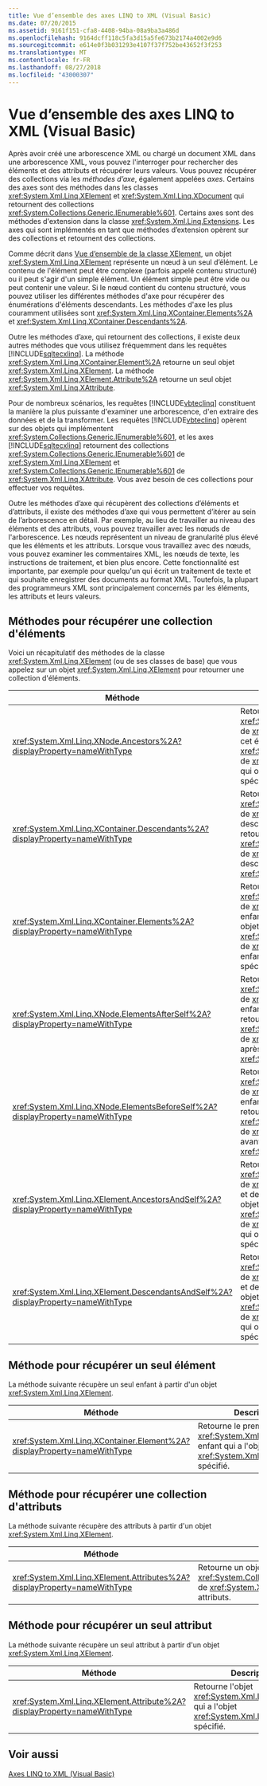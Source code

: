 ```yaml
---
title: Vue d’ensemble des axes LINQ to XML (Visual Basic)
ms.date: 07/20/2015
ms.assetid: 9161f151-cfa8-4408-94ba-08a9ba3a486d
ms.openlocfilehash: 9164dcff118c5fa3d15a5fe673b2174a4002e9d6
ms.sourcegitcommit: e614e0f3b031293e4107f37f752be43652f3f253
ms.translationtype: MT
ms.contentlocale: fr-FR
ms.lasthandoff: 08/27/2018
ms.locfileid: "43000307"
---
```

# <a name="linq-to-xml-axes-overview-visual-basic"></a>Vue d’ensemble des axes LINQ to XML (Visual Basic)
Après avoir créé une arborescence XML ou chargé un document XML dans une arborescence XML, vous pouvez l'interroger pour rechercher des éléments et des attributs et récupérer leurs valeurs. Vous pouvez récupérer des collections via les *méthodes d’axe*, également appelées *axes*. Certains des axes sont des méthodes dans les classes <xref:System.Xml.Linq.XElement> et <xref:System.Xml.Linq.XDocument> qui retournent des collections <xref:System.Collections.Generic.IEnumerable%601>. Certains axes sont des méthodes d'extension dans la classe <xref:System.Xml.Linq.Extensions>. Les axes qui sont implémentés en tant que méthodes d’extension opèrent sur des collections et retournent des collections.  
  
 Comme décrit dans [Vue d’ensemble de la classe XElement](http://msdn.microsoft.com/library/d35180fe-7016-4895-9bfc-ba1e3f7875ec), un objet <xref:System.Xml.Linq.XElement> représente un nœud à un seul d’élément. Le contenu de l'élément peut être complexe (parfois appelé contenu structuré) ou il peut s'agir d'un simple élément. Un élément simple peut être vide ou peut contenir une valeur. Si le nœud contient du contenu structuré, vous pouvez utiliser les différentes méthodes d'axe pour récupérer des énumérations d'éléments descendants. Les méthodes d'axe les plus couramment utilisées sont <xref:System.Xml.Linq.XContainer.Elements%2A> et <xref:System.Xml.Linq.XContainer.Descendants%2A>.  
  
 Outre les méthodes d’axe, qui retournent des collections, il existe deux autres méthodes que vous utilisez fréquemment dans les requêtes [!INCLUDE[sqltecxlinq](~/includes/sqltecxlinq-md.md)]. La méthode <xref:System.Xml.Linq.XContainer.Element%2A> retourne un seul objet <xref:System.Xml.Linq.XElement>. La méthode <xref:System.Xml.Linq.XElement.Attribute%2A> retourne un seul objet <xref:System.Xml.Linq.XAttribute>.  
  
 Pour de nombreux scénarios, les requêtes [!INCLUDE[vbteclinq](~/includes/vbteclinq-md.md)] constituent la manière la plus puissante d'examiner une arborescence, d'en extraire des données et de la transformer. Les requêtes [!INCLUDE[vbteclinq](~/includes/vbteclinq-md.md)] opèrent sur des objets qui implémentent <xref:System.Collections.Generic.IEnumerable%601>, et les axes [!INCLUDE[sqltecxlinq](~/includes/sqltecxlinq-md.md)] retournent des collections <xref:System.Collections.Generic.IEnumerable%601> de <xref:System.Xml.Linq.XElement> et <xref:System.Collections.Generic.IEnumerable%601> de <xref:System.Xml.Linq.XAttribute>. Vous avez besoin de ces collections pour effectuer vos requêtes.  
  
 Outre les méthodes d’axe qui récupèrent des collections d’éléments et d’attributs, il existe des méthodes d’axe qui vous permettent d’itérer au sein de l’arborescence en détail. Par exemple, au lieu de travailler au niveau des éléments et des attributs, vous pouvez travailler avec les nœuds de l'arborescence. Les nœuds représentent un niveau de granularité plus élevé que les éléments et les attributs. Lorsque vous travaillez avec des nœuds, vous pouvez examiner les commentaires XML, les nœuds de texte, les instructions de traitement, et bien plus encore. Cette fonctionnalité est importante, par exemple pour quelqu'un qui écrit un traitement de texte et qui souhaite enregistrer des documents au format XML. Toutefois, la plupart des programmeurs XML sont principalement concernés par les éléments, les attributs et leurs valeurs.  
  
## <a name="methods-for-retrieving-a-collection-of-elements"></a>Méthodes pour récupérer une collection d'éléments  
 Voici un récapitulatif des méthodes de la classe <xref:System.Xml.Linq.XElement> (ou de ses classes de base) que vous appelez sur un objet <xref:System.Xml.Linq.XElement> pour retourner une collection d'éléments.  
  
|Méthode|Description|  
|------------|-----------------|  
|<xref:System.Xml.Linq.XNode.Ancestors%2A?displayProperty=nameWithType>|Retourne un objet <xref:System.Collections.Generic.IEnumerable%601> de <xref:System.Xml.Linq.XElement> des ancêtres de cet élément. Une surcharge retourne un objet <xref:System.Collections.Generic.IEnumerable%601> de <xref:System.Xml.Linq.XElement> des ancêtres qui ont l'objet <xref:System.Xml.Linq.XName> spécifié.|  
|<xref:System.Xml.Linq.XContainer.Descendants%2A?displayProperty=nameWithType>|Retourne un objet <xref:System.Collections.Generic.IEnumerable%601> de <xref:System.Xml.Linq.XElement> des descendants de cet élément. Une surcharge retourne un objet <xref:System.Collections.Generic.IEnumerable%601> de <xref:System.Xml.Linq.XElement> des descendants qui ont l'objet <xref:System.Xml.Linq.XName> spécifié.|  
|<xref:System.Xml.Linq.XContainer.Elements%2A?displayProperty=nameWithType>|Retourne un objet <xref:System.Collections.Generic.IEnumerable%601> de <xref:System.Xml.Linq.XElement> des éléments enfants de cet élément. Une surcharge retourne un objet <xref:System.Collections.Generic.IEnumerable%601> de <xref:System.Xml.Linq.XElement> des éléments enfants qui ont l'objet <xref:System.Xml.Linq.XName> spécifié.|  
|<xref:System.Xml.Linq.XNode.ElementsAfterSelf%2A?displayProperty=nameWithType>|Retourne un objet <xref:System.Collections.Generic.IEnumerable%601> de <xref:System.Xml.Linq.XElement> des éléments enfants placés après cet élément. Une surcharge retourne un objet <xref:System.Collections.Generic.IEnumerable%601> de <xref:System.Xml.Linq.XElement> des éléments après cet élément qui ont l'objet <xref:System.Xml.Linq.XName> spécifié.|  
|<xref:System.Xml.Linq.XNode.ElementsBeforeSelf%2A?displayProperty=nameWithType>|Retourne un objet <xref:System.Collections.Generic.IEnumerable%601> de <xref:System.Xml.Linq.XElement> des éléments enfants placés avant cet élément. Une surcharge retourne un objet <xref:System.Collections.Generic.IEnumerable%601> de <xref:System.Xml.Linq.XElement> des éléments avant cet élément qui ont l'objet <xref:System.Xml.Linq.XName> spécifié.|  
|<xref:System.Xml.Linq.XElement.AncestorsAndSelf%2A?displayProperty=nameWithType>|Retourne un objet <xref:System.Collections.Generic.IEnumerable%601> de <xref:System.Xml.Linq.XElement> de cet élément et de ces ancêtres. Une surcharge retourne un objet <xref:System.Collections.Generic.IEnumerable%601> de <xref:System.Xml.Linq.XElement> des éléments qui ont l'objet <xref:System.Xml.Linq.XName> spécifié.|  
|<xref:System.Xml.Linq.XElement.DescendantsAndSelf%2A?displayProperty=nameWithType>|Retourne un objet <xref:System.Collections.Generic.IEnumerable%601> de <xref:System.Xml.Linq.XElement> de cet élément et de ces descendants. Une surcharge retourne un objet <xref:System.Collections.Generic.IEnumerable%601> de <xref:System.Xml.Linq.XElement> des éléments qui ont l'objet <xref:System.Xml.Linq.XName> spécifié.|  
  
## <a name="method-for-retrieving-a-single-element"></a>Méthode pour récupérer un seul élément  
 La méthode suivante récupère un seul enfant à partir d'un objet <xref:System.Xml.Linq.XElement>.  
  
|Méthode|Description|  
|------------|-----------------|  
|<xref:System.Xml.Linq.XContainer.Element%2A?displayProperty=nameWithType>|Retourne le premier objet <xref:System.Xml.Linq.XElement> enfant qui a l'objet <xref:System.Xml.Linq.XName> spécifié.|  
  
## <a name="method-for-retrieving-a-collection-of-attributes"></a>Méthode pour récupérer une collection d'attributs  
 La méthode suivante récupère des attributs à partir d'un objet <xref:System.Xml.Linq.XElement>.  
  
|Méthode|Description|  
|------------|-----------------|  
|<xref:System.Xml.Linq.XElement.Attributes%2A?displayProperty=nameWithType>|Retourne un objet <xref:System.Collections.Generic.IEnumerable%601> de <xref:System.Xml.Linq.XAttribute> de tous les attributs.|  
  
## <a name="method-for-retrieving-a-single-attribute"></a>Méthode pour récupérer un seul attribut  
 La méthode suivante récupère un seul attribut à partir d'un objet <xref:System.Xml.Linq.XElement>.  
  
|Méthode|Description|  
|------------|-----------------|  
|<xref:System.Xml.Linq.XElement.Attribute%2A?displayProperty=nameWithType>|Retourne l'objet <xref:System.Xml.Linq.XAttribute> qui a l'objet <xref:System.Xml.Linq.XName> spécifié.|  
  
## <a name="see-also"></a>Voir aussi  
 [Axes LINQ to XML (Visual Basic)](../../../../visual-basic/programming-guide/concepts/linq/linq-to-xml-axes.md)
